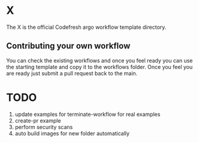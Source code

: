# X

The X is the official Codefresh argo workflow template directory.

## Contributing your own workflow
You can check the existing workflows and once you feel ready you can use the starting template and copy it to the workflows folder.
Once you feel you are ready just submit a pull request back to the main.


# TODO
1. update examples for terminate-workflow for real examples
2. create-pr example
3. perform security scans
4. auto build images for new folder automatically

